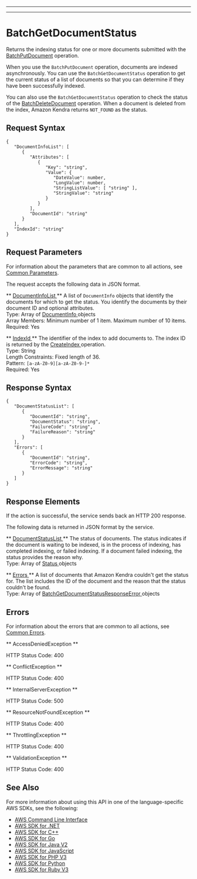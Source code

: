 --------

--------

# BatchGetDocumentStatus<a name="API_BatchGetDocumentStatus"></a>

Returns the indexing status for one or more documents submitted with the [ BatchPutDocument](https://docs.aws.amazon.com/kendra/latest/dg/API_BatchPutDocument.html) operation\.

When you use the `BatchPutDocument` operation, documents are indexed asynchronously\. You can use the `BatchGetDocumentStatus` operation to get the current status of a list of documents so that you can determine if they have been successfully indexed\.

You can also use the `BatchGetDocumentStatus` operation to check the status of the [ BatchDeleteDocument](https://docs.aws.amazon.com/kendra/latest/dg/API_BatchDeleteDocument.html) operation\. When a document is deleted from the index, Amazon Kendra returns `NOT_FOUND` as the status\.

## Request Syntax<a name="API_BatchGetDocumentStatus_RequestSyntax"></a>

```
{
   "DocumentInfoList": [ 
      { 
         "Attributes": [ 
            { 
               "Key": "string",
               "Value": { 
                  "DateValue": number,
                  "LongValue": number,
                  "StringListValue": [ "string" ],
                  "StringValue": "string"
               }
            }
         ],
         "DocumentId": "string"
      }
   ],
   "IndexId": "string"
}
```

## Request Parameters<a name="API_BatchGetDocumentStatus_RequestParameters"></a>

For information about the parameters that are common to all actions, see [Common Parameters](CommonParameters.md)\.

The request accepts the following data in JSON format\.

 ** [ DocumentInfoList ](#API_BatchGetDocumentStatus_RequestSyntax) **   <a name="Kendra-BatchGetDocumentStatus-request-DocumentInfoList"></a>
A list of `DocumentInfo` objects that identify the documents for which to get the status\. You identify the documents by their document ID and optional attributes\.  
Type: Array of [ DocumentInfo ](API_DocumentInfo.md) objects  
Array Members: Minimum number of 1 item\. Maximum number of 10 items\.  
Required: Yes

 ** [ IndexId ](#API_BatchGetDocumentStatus_RequestSyntax) **   <a name="Kendra-BatchGetDocumentStatus-request-IndexId"></a>
The identifier of the index to add documents to\. The index ID is returned by the [ CreateIndex ](https://docs.aws.amazon.com/kendra/latest/dg/API_CreateIndex.html) operation\.  
Type: String  
Length Constraints: Fixed length of 36\.  
Pattern: `[a-zA-Z0-9][a-zA-Z0-9-]*`   
Required: Yes

## Response Syntax<a name="API_BatchGetDocumentStatus_ResponseSyntax"></a>

```
{
   "DocumentStatusList": [ 
      { 
         "DocumentId": "string",
         "DocumentStatus": "string",
         "FailureCode": "string",
         "FailureReason": "string"
      }
   ],
   "Errors": [ 
      { 
         "DocumentId": "string",
         "ErrorCode": "string",
         "ErrorMessage": "string"
      }
   ]
}
```

## Response Elements<a name="API_BatchGetDocumentStatus_ResponseElements"></a>

If the action is successful, the service sends back an HTTP 200 response\.

The following data is returned in JSON format by the service\.

 ** [ DocumentStatusList ](#API_BatchGetDocumentStatus_ResponseSyntax) **   <a name="Kendra-BatchGetDocumentStatus-response-DocumentStatusList"></a>
The status of documents\. The status indicates if the document is waiting to be indexed, is in the process of indexing, has completed indexing, or failed indexing\. If a document failed indexing, the status provides the reason why\.  
Type: Array of [ Status ](API_Status.md) objects

 ** [ Errors ](#API_BatchGetDocumentStatus_ResponseSyntax) **   <a name="Kendra-BatchGetDocumentStatus-response-Errors"></a>
A list of documents that Amazon Kendra couldn't get the status for\. The list includes the ID of the document and the reason that the status couldn't be found\.  
Type: Array of [ BatchGetDocumentStatusResponseError ](API_BatchGetDocumentStatusResponseError.md) objects

## Errors<a name="API_BatchGetDocumentStatus_Errors"></a>

For information about the errors that are common to all actions, see [Common Errors](CommonErrors.md)\.

 ** AccessDeniedException **   
  
HTTP Status Code: 400

 ** ConflictException **   
  
HTTP Status Code: 400

 ** InternalServerException **   
  
HTTP Status Code: 500

 ** ResourceNotFoundException **   
  
HTTP Status Code: 400

 ** ThrottlingException **   
  
HTTP Status Code: 400

 ** ValidationException **   
  
HTTP Status Code: 400

## See Also<a name="API_BatchGetDocumentStatus_SeeAlso"></a>

For more information about using this API in one of the language\-specific AWS SDKs, see the following:
+  [ AWS Command Line Interface](https://docs.aws.amazon.com/goto/aws-cli/kendra-2019-02-03/BatchGetDocumentStatus) 
+  [ AWS SDK for \.NET](https://docs.aws.amazon.com/goto/DotNetSDKV3/kendra-2019-02-03/BatchGetDocumentStatus) 
+  [ AWS SDK for C\+\+](https://docs.aws.amazon.com/goto/SdkForCpp/kendra-2019-02-03/BatchGetDocumentStatus) 
+  [ AWS SDK for Go](https://docs.aws.amazon.com/goto/SdkForGoV1/kendra-2019-02-03/BatchGetDocumentStatus) 
+  [ AWS SDK for Java V2](https://docs.aws.amazon.com/goto/SdkForJavaV2/kendra-2019-02-03/BatchGetDocumentStatus) 
+  [ AWS SDK for JavaScript](https://docs.aws.amazon.com/goto/AWSJavaScriptSDK/kendra-2019-02-03/BatchGetDocumentStatus) 
+  [ AWS SDK for PHP V3](https://docs.aws.amazon.com/goto/SdkForPHPV3/kendra-2019-02-03/BatchGetDocumentStatus) 
+  [ AWS SDK for Python](https://docs.aws.amazon.com/goto/boto3/kendra-2019-02-03/BatchGetDocumentStatus) 
+  [ AWS SDK for Ruby V3](https://docs.aws.amazon.com/goto/SdkForRubyV3/kendra-2019-02-03/BatchGetDocumentStatus) 